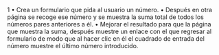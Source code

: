 1 • Crea un formulario que pida al usuario un número. 
  • Después en otra página se recoge ese número y se muestra la suma total de todos los números       pares anteriores a él. 
  • Mejorar el resultado para que la página que muestra la suma, después muestre un enlace con el que regresar al formulario de modo que al hacer clic en él el cuadrado de entrada del número muestre el último número introducido.
